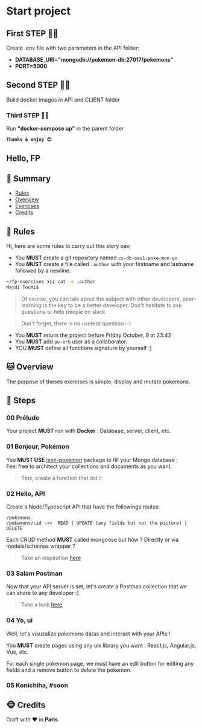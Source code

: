 

# Start project

## First STEP 👍🏼
Create .env file with two parameters in the API folder:
- **DATABASE_URI="mongodb://pokemon-db:27017/pokemons"**
- **PORT=5000**

## Second STEP ✌🏼
Build docker images in API and CLIENT folder 

### Third STEP 🤟🏼
Run **"docker-compose up"** in the parent folder


**`Thanks & enjoy 😊 `**


## Hello, FP

## <a name='TOC'>🐼 Summary</a>

- [Rules](#rules)
- [Overview](#overview)
- [Exercises](#exercises)
- [Credits](#credits)

## <a name='overview'>🦊 Rules</a>

Hi, here are some rules to carry out this story oav;

- You **MUST** create a git repository named `cx-db-oav1-poke-mon-go`
- You **MUST** create a file called `.author` with your firstname and lastname followed by a newline.

```sh
~/fp-exercises ❯❯❯ cat -e .author
Majdi Toumi$
```

> Of course, you can talk about the subject with other developers, peer-learning is
> the key to be a better developer. Don't hesitate to ask questions or help people on slack.

> Don't forget, there is no useless question :-)

- You **MUST** return the project before Friday October, 9 at 23:42
- You **MUST** add `pu-erh` user as a collaborator.
- YOU **MUST** define all functions signature by yourself :)

## <a name='overview'>🐱 Overview</a>

The purpose of theses exercises is simple, display and mutate pokemons.

## <a name='steps'>🐨 Steps</a>

### 00 Prélude

Your project **MUST** run with **Docker** : Database, server, client, etc.

### 01 Bonjour, Pokémon

You **MUST USE** [json-pokemon](https://www.npmjs.com/package/json-pokemon) package to fill your Mongo database ;<br />
Feel free to architect your collections and documents as you want.

> Tips, create a function that did it

### 02 Hello, API

Create a Node/Typescript API that have the followings routes:

`/pokemons`<br />
`/pokemons/:id ->>  READ | UPDATE (any fields but not the picture) | DELETE`

Each CRUD method **MUST** called mongoose but how ? Directly or via models/schemas wrapper ?

> Take an inspiration [here](https://hackernoon.com/how-to-link-mongoose-and-typescript-for-a-single-source-of-truth-94o3uqc)

### 03 Salam Postman

Now that your API server is set, let's create a Postman collection that we can share to any developer :)

> Take a look [here](https://www.postman.com/collection/)

### 04 Yo, ui

Well, let's visuzalize pokemons datas and interact with your APIs !<br />

You **MUST** create pages using any uix library you want : React.js, Angular.js, Vue, etc.

For each single pokemon page, we must have an edit button for editing any fields and a remove button to delete the pokemon.

### 05 Konichiha, #soon


## <a name='credits'>🐵 Credits</a>

Craft with :heart: in **Paris**.
